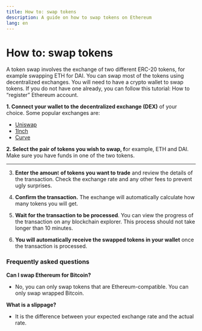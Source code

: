 ```yaml
---
title: How to: swap tokens
description: A guide on how to swap tokens on Ethereum
lang: en
---
```


# How to: swap tokens

A token swap involves the exchange of two different ERC-20 tokens, for example swapping ETH for DAI. You can swap most of the tokens using decentralized exchanges. You will need to have a crypto wallet to swap tokens. If you do not have one already, you can follow this tutorial: How to “register” Ethereum account.

**1. Connect your wallet to the decentralized exchange (DEX)** of your choice. Some popular exchanges are:

- [Uniswap](https://app.uniswap.org/#/swap)
- [1Inch](https://app.1inch.io/#/1/unified/swap/ETH/DAI)
- [Curve](https://curve.fi/#/ethereum/swap)

**2. Select the pair of tokens you wish to swap, f**or example, ETH and DAI. Make sure you have funds in one of the two tokens.
****
3. **Enter the amoun**t **of tokens you want to trade** and review the details of the transaction. Check the exchange rate and any other fees to prevent ugly surprises.

1. **Confirm the transaction.** The exchange will automatically calculate how many tokens you will get.

5. **Wait for the transaction to be processed**. You can view the progress of the transaction on any blockchain explorer. This process should not take longer than 10 minutes. 

6. **You will automatically receive the swapped tokens in your wallet** once the transaction is processed.

### Frequently asked questions

**Can I swap Ethereum for Bitcoin?**

- No, you can only swap tokens that are Ethereum-compatible. You can only swap wrapped Bitcoin.

**What is a slippage?**
- It is the difference between your expected exchange rate and the actual rate.
